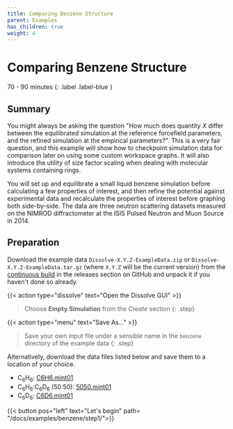 ```yaml
---
title: Comparing Benzene Structure
parent: Examples
has_children: true
weight: 4
---
```

# Comparing Benzene Structure

70 - 90 minutes
{: .label .label-blue }

## Summary

You might always be asking the question "How much does quantity _X_ differ between the equilibrated simulation at the reference forcefield parameters, and the refined simulation at the empirical parameters?". This is a very fair question, and this example will show how to checkpoint simulation data for comparison later on using some custom workspace graphs. It will also introduce the utility of size factor scaling when dealing with molecular systems containing rings.

You will set up and equilibrate a small liquid benzene simulation before calculating a few properties of interest, and then refine the potential against experimental data and recalculate the properties of interest before graphing both side-by-side. The data are three neutron scattering datasets measured on the NIMROD diffractometer at the ISIS Pulsed Neutron and Muon Source in 2014.

## Preparation

Download the example data `Dissolve-X.Y.Z-ExampleData.zip` or `Dissolve-X.Y.Z-ExampleData.tar.gz` (where `X.Y.Z` will be the current version) from the [continuous build](https://github.com/trisyoungs/dissolve/releases/tag/continuous) in the releases section on GitHub and unpack it if you haven't done so already.

{{< action type="dissolve" text="Open the Dissolve GUI" >}}

> Choose **Empty Simulation** from the _Create_ section
{: .step}

{{< action type="menu" text="Save As..." >}}

> Save your own input file under a sensible name in the `benzene` directory of the example data
{: .step}

Alternatively, download the data files listed below and save them to a location of your choice.

- C<sub>6</sub>H<sub>6</sub>: [C6H6.mint01](https://raw.githubusercontent.com/trisyoungs/dissolve/develop/examples/benzene/data/C6H6.mint01)
- C<sub>6</sub>H<sub>6</sub>:C<sub>6</sub>D<sub>6</sub> (50:50): [5050.mint01](https://raw.githubusercontent.com/trisyoungs/dissolve/develop/examples/benzene/data/5050.mint01)
- C<sub>6</sub>D<sub>6</sub>: [C6D6.mint01](https://raw.githubusercontent.com/trisyoungs/dissolve/develop/examples/benzene/data/C6D6.mint01)

{{< button pos="left" text="Let's begin" path= "/docs/examples/benzene/step1/">}}
